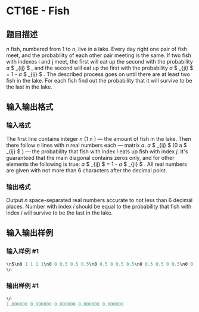 # CT16E - Fish

## 题目描述

_n_ fish, numbered from 1 to _n_, live in a lake. Every day right one pair of fish meet, and the probability of each other pair meeting is the same. If two fish with indexes i and j meet, the first will eat up the second with the probability _a_ $ _{ij} $ , and the second will eat up the first with the probability _a_ $ _{ji} $ = 1 - _a_ $ _{ij} $ . The described process goes on until there are at least two fish in the lake. For each fish find out the probability that it will survive to be the last in the lake.

## 输入输出格式

### 输入格式

The first line contains integer _n_ (1 n ) — the amount of fish in the lake. Then there follow _n_ lines with _n_ real numbers each — matrix _a_. _a_ $ _{ij} $ (0 a $ _{ij} $ ) — the probability that fish with index _i_ eats up fish with index _j_. It's guaranteed that the main diagonal contains zeros only, and for other elements the following is true: _a_ $ _{ij} $ = 1 - _a_ $ _{ji} $ . All real numbers are given with not more than 6 characters after the decimal point.

### 输出格式

Output _n_ space-separated real numbers accurate to not less than 6 decimal places. Number with index _i_ should be equal to the probability that fish with index _i_ will survive to be the last in the lake.

## 输入输出样例

### 输入样例 #1

```cpp
\n5\n0 1 1 1 1\n0 0 0.5 0.5 0.5\n0 0.5 0 0.5 0.5\n0 0.5 0.5 0 0.5\n0 0.5 0.5 0.5 0
\n
```


### 输出样例 #1

```cpp
\n
1.000000 0.000000 0.000000 0.000000 0.000000
```



